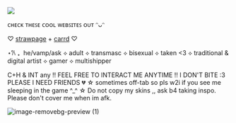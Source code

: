 ![](https://komarev.com/ghpvc/?username=ghostlyvamps&color=503d7a&style=plastic&label=PROFILE+VISITS) 

ᴄʜᴇᴄᴋ ᴛʜᴇꜱᴇ ᴄᴏᴏʟ ᴡᴇʙꜱɪᴛᴇꜱ ᴏᴜᴛ ᵔᴗᵔ

♡ [strawpage](https://akirasite.straw.page) + [carrd](https://ghostlymarriott.carrd.co/) ♡

⋆𐙚 ₊‎ ‎  he/vamp/ask ⟡ adult ⟡ transmasc ⟡ bisexual ⟡ taken <3 ⟡ traditional & digital artist ⟡ gamer ⟡ multishipper 

C+H & INT any !! FEEL FREE TO INTERACT ME ANYTIME !! I DON'T BITE :3 PLEASE I NEED FRIENDS 💔 ☆ sometimes off-tab so pls w2i if you see me sleeping in the game ^_^ ☆ Do not copy my skins ,, ask b4 taking inspo. Please don't cover me when im afk.



![image-removebg-preview (1)](https://github.com/user-attachments/assets/b8d67a00-635e-4d0b-96b0-9536cf01c4e6)


